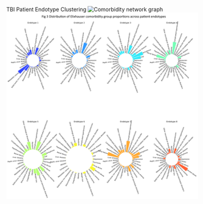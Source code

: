 TBI Patient Endotype Clustering
![Comorbidity network graph](/data/zdemo2.png "Comorbidity network graph")
![Comorbidity endotypes](/data/zdemo1.png "Comorbidity endotypes")